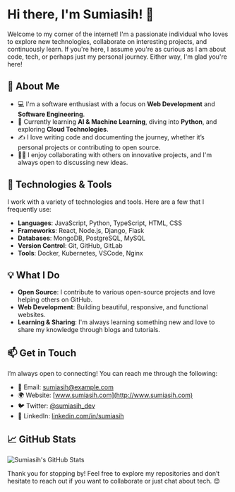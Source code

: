# Hi there, I'm Sumiasih! 👋

Welcome to my corner of the internet! I'm a passionate individual who loves to explore new technologies, collaborate on interesting projects, and continuously learn. If you're here, I assume you're as curious as I am about code, tech, or perhaps just my personal journey. Either way, I'm glad you're here!

## 🚀 About Me

- 💻 I'm a software enthusiast with a focus on **Web Development** and **Software Engineering**.
- 🌱 Currently learning **AI & Machine Learning**, diving into **Python**, and exploring **Cloud Technologies**.
- ✍️ I love writing code and documenting the journey, whether it’s personal projects or contributing to open source.
- 🧑‍💻 I enjoy collaborating with others on innovative projects, and I'm always open to discussing new ideas.

## 🔧 Technologies & Tools

I work with a variety of technologies and tools. Here are a few that I frequently use:

- **Languages**: JavaScript, Python, TypeScript, HTML, CSS
- **Frameworks**: React, Node.js, Django, Flask
- **Databases**: MongoDB, PostgreSQL, MySQL
- **Version Control**: Git, GitHub, GitLab
- **Tools**: Docker, Kubernetes, VSCode, Nginx

## 💡 What I Do

- **Open Source**: I contribute to various open-source projects and love helping others on GitHub.
- **Web Development**: Building beautiful, responsive, and functional websites.
- **Learning & Sharing**: I'm always learning something new and love to share my knowledge through blogs and tutorials.

## 📫 Get in Touch

I’m always open to connecting! You can reach me through the following:

- 📧 Email: [sumiasih@example.com](sumiasih2020207209085@gmail.com)
- 🌍 Website: [www.sumiasih.com](http://www.sumiasih.com)
- 🐦 Twitter: [@sumiasih_dev](https://twitter.com/sumiasih_dev)
- 💼 LinkedIn: [linkedin.com/in/sumiasih](https://www.linkedin.com/in/sumiasih)

## 📈 GitHub Stats

![Sumiasih's GitHub Stats](https://github-readme-stats.vercel.app/api?username=sumiasih&show_icons=true&count_private=true&hide=prs&theme=radical)

Thank you for stopping by! Feel free to explore my repositories and don’t hesitate to reach out if you want to collaborate or just chat about tech. 😊


<!---
sumiasih/sumiasih is a ✨ special ✨ repository because its `README.md` (this file) appears on your GitHub profile.
You can click the Preview link to take a look at your changes.
--->
